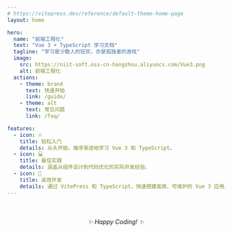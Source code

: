 ```yaml
---
# https://vitepress.dev/reference/default-theme-home-page
layout: home

hero:
  name: "前端工程化"
  text: "Vue 3 + TypeScript 学习文档"
  tagline: "学习是少数人的狂欢，亦是孤独者的游戏"
  image:
    src: https://niit-soft.oss-cn-hangzhou.aliyuncs.com/Vue3.png
    alt: 前端工程化
  actions:
    - theme: brand
      text: 快速开始
      link: /guide/
    - theme: alt
      text: 常见问题
      link: /faq/

features:
  - icon: 🔥
    title: 轻松入门
    details: 从头开始，循序渐进地学习 Vue 3 和 TypeScript。
  - icon: 💻 
    title: 最佳实践
    details: 涵盖从组件设计到代码优化的实际开发经验。
  - icon: 🚀 
    title: 高效开发
    details: 通过 VitePress 和 TypeScript，快速搭建高效、可维护的 Vue 3 应用。
---
```



<div style="text-align: center; margin-top: 50px;">
  <em>✨ Happy Coding! ✨</em>
</div>